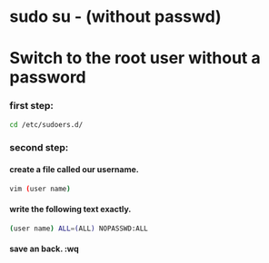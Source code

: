 # sudo su - (without passwd)

# Switch to the root user without a password
### first step:

```bash
cd /etc/sudoers.d/
```
### second step:
#### create a file called our username.

```bash
vim (user name) 
```
#### write the following text exactly.

```bash
(user name) ALL=(ALL) NOPASSWD:ALL
```
#### save an back. :wq
